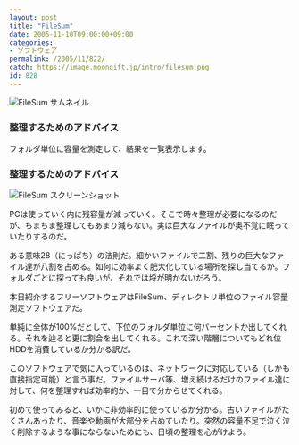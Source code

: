 ```yaml
---
layout: post
title: "FileSum"
date: 2005-11-10T09:00:00+09:00
categories:
- ソフトウェア
permalink: /2005/11/822/
catch: https://image.moongift.jp/intro/filesum.png
id: 828
---
```

 ![FileSum サムネイル](https://image.moongift.jp/intro/filesum.s.png "FileSum サムネイル")
  

### 整理するためのアドバイス
  
フォルダ単位に容量を測定して、結果を一覧表示します。  
<!--more-->  

### 整理するためのアドバイス
  

![FileSum スクリーンショット](https://image.moongift.jp/intro/filesum.png "FileSum スクリーンショット")

  

PCは使っていく内に残容量が減っていく。そこで時々整理が必要になるのだが、ちまちま整理してもあまり減らない。実は巨大なファイルが奥不覚に眠っていたりするのだ。

  

ある意味28（にっぱち）の法則だ。細かいファイルで二割、残りの巨大なファイル達が八割を占める。如何に効率よく肥大化している場所を探し当てるか。フォルダごとに探っても良いが、それでは埒が明かないだろう。

  

本日紹介するフリーソフトウェアはFileSum、ディレクトリ単位のファイル容量測定ソフトウェアだ。

  

単純に全体が100%だとして、下位のフォルダ単位に何パーセントか出してくれる。それを辿ると更に割合を出してくれる。これで深い階層についてもどれ位HDDを消費しているか分かる訳だ。

  

このソフトウェアで気に入っているのは、ネットワークに対応している（しかも直接指定可能）と言う事だ。ファイルサーバ等、増え続けるだけのファイル達に対して、何を整理すれば効率的か、一目で分からせてくれる。

  

初めて使ってみると、いかに非効率的に使っているか分かる。古いファイルがたくさんあったり、音楽や動画が大部分を占めていたり。突然の容量不足で泣く泣く削除するような事にならないためにも、日頃の整理を心がけよう。

